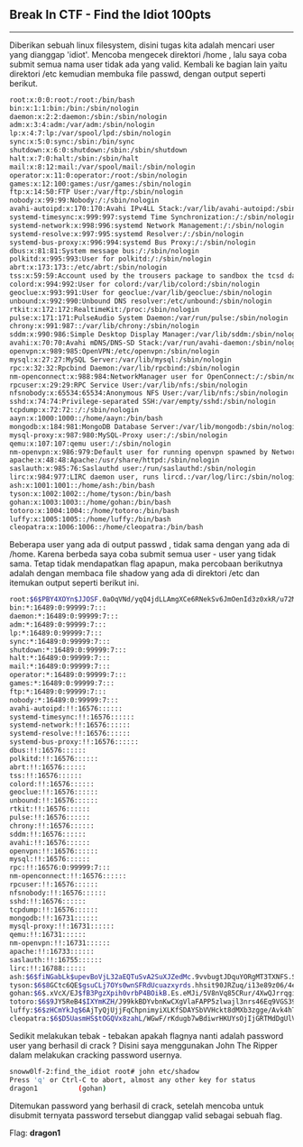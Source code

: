 <h2>Break In CTF - Find the Idiot 100pts</h2>
<hr>
Diberikan sebuah linux filesystem, disini tugas kita adalah mencari user yang dianggap 'idiot'. Mencoba mengecek direktori /home , lalu saya coba submit semua nama user tidak ada yang valid.
Kembali ke bagian lain yaitu direktori /etc kemudian membuka file passwd, dengan output seperti berikut.

```bash
root:x:0:0:root:/root:/bin/bash
bin:x:1:1:bin:/bin:/sbin/nologin
daemon:x:2:2:daemon:/sbin:/sbin/nologin
adm:x:3:4:adm:/var/adm:/sbin/nologin
lp:x:4:7:lp:/var/spool/lpd:/sbin/nologin
sync:x:5:0:sync:/sbin:/bin/sync
shutdown:x:6:0:shutdown:/sbin:/sbin/shutdown
halt:x:7:0:halt:/sbin:/sbin/halt
mail:x:8:12:mail:/var/spool/mail:/sbin/nologin
operator:x:11:0:operator:/root:/sbin/nologin
games:x:12:100:games:/usr/games:/sbin/nologin
ftp:x:14:50:FTP User:/var/ftp:/sbin/nologin
nobody:x:99:99:Nobody:/:/sbin/nologin
avahi-autoipd:x:170:170:Avahi IPv4LL Stack:/var/lib/avahi-autoipd:/sbin/nologin
systemd-timesync:x:999:997:systemd Time Synchronization:/:/sbin/nologin
systemd-network:x:998:996:systemd Network Management:/:/sbin/nologin
systemd-resolve:x:997:995:systemd Resolver:/:/sbin/nologin
systemd-bus-proxy:x:996:994:systemd Bus Proxy:/:/sbin/nologin
dbus:x:81:81:System message bus:/:/sbin/nologin
polkitd:x:995:993:User for polkitd:/:/sbin/nologin
abrt:x:173:173::/etc/abrt:/sbin/nologin
tss:x:59:59:Account used by the trousers package to sandbox the tcsd daemon:/dev/null:/sbin/nologin
colord:x:994:992:User for colord:/var/lib/colord:/sbin/nologin
geoclue:x:993:991:User for geoclue:/var/lib/geoclue:/sbin/nologin
unbound:x:992:990:Unbound DNS resolver:/etc/unbound:/sbin/nologin
rtkit:x:172:172:RealtimeKit:/proc:/sbin/nologin
pulse:x:171:171:PulseAudio System Daemon:/var/run/pulse:/sbin/nologin
chrony:x:991:987::/var/lib/chrony:/sbin/nologin
sddm:x:990:986:Simple Desktop Display Manager:/var/lib/sddm:/sbin/nologin
avahi:x:70:70:Avahi mDNS/DNS-SD Stack:/var/run/avahi-daemon:/sbin/nologin
openvpn:x:989:985:OpenVPN:/etc/openvpn:/sbin/nologin
mysql:x:27:27:MySQL Server:/var/lib/mysql:/sbin/nologin
rpc:x:32:32:Rpcbind Daemon:/var/lib/rpcbind:/sbin/nologin
nm-openconnect:x:988:984:NetworkManager user for OpenConnect:/:/sbin/nologin
rpcuser:x:29:29:RPC Service User:/var/lib/nfs:/sbin/nologin
nfsnobody:x:65534:65534:Anonymous NFS User:/var/lib/nfs:/sbin/nologin
sshd:x:74:74:Privilege-separated SSH:/var/empty/sshd:/sbin/nologin
tcpdump:x:72:72::/:/sbin/nologin
aayn:x:1000:1000::/home/aayn:/bin/bash
mongodb:x:184:981:MongoDB Database Server:/var/lib/mongodb:/sbin/nologin
mysql-proxy:x:987:980:MySQL-Proxy user:/:/sbin/nologin
qemu:x:107:107:qemu user:/:/sbin/nologin
nm-openvpn:x:986:979:Default user for running openvpn spawned by NetworkManager:/:/sbin/nologin
apache:x:48:48:Apache:/usr/share/httpd:/sbin/nologin
saslauth:x:985:76:Saslauthd user:/run/saslauthd:/sbin/nologin
lirc:x:984:977:LIRC daemon user, runs lircd.:/var/log/lirc:/sbin/nologin
ash:x:1001:1001::/home/ash:/bin/bash
tyson:x:1002:1002::/home/tyson:/bin/bash
gohan:x:1003:1003::/home/gohan:/bin/bash
totoro:x:1004:1004::/home/totoro:/bin/bash
luffy:x:1005:1005::/home/luffy:/bin/bash
cleopatra:x:1006:1006::/home/cleopatra:/bin/bash
```

Beberapa user yang ada di output passwd , tidak sama dengan yang ada di /home. Karena berbeda saya coba submit semua user - user yang tidak sama.
Tetap tidak mendapatkan flag apapun, maka percobaan berikutnya adalah dengan membaca file shadow yang ada di direktori /etc dan itemukan output seperti berikut ini.

```bash
root:$6$PBY4XOYn$JJOSF.0aOqVNd/yqQ4jdLLAmgXCe6RNekSv6JmOenId3z0xkR/u72M2TFhpGO8.Y0IyHiZuB50WlIxmONz/KZ.:16816:0:99999:7:::
bin:*:16489:0:99999:7:::
daemon:*:16489:0:99999:7:::
adm:*:16489:0:99999:7:::
lp:*:16489:0:99999:7:::
sync:*:16489:0:99999:7:::
shutdown:*:16489:0:99999:7:::
halt:*:16489:0:99999:7:::
mail:*:16489:0:99999:7:::
operator:*:16489:0:99999:7:::
games:*:16489:0:99999:7:::
ftp:*:16489:0:99999:7:::
nobody:*:16489:0:99999:7:::
avahi-autoipd:!!:16576::::::
systemd-timesync:!!:16576::::::
systemd-network:!!:16576::::::
systemd-resolve:!!:16576::::::
systemd-bus-proxy:!!:16576::::::
dbus:!!:16576::::::
polkitd:!!:16576::::::
abrt:!!:16576::::::
tss:!!:16576::::::
colord:!!:16576::::::
geoclue:!!:16576::::::
unbound:!!:16576::::::
rtkit:!!:16576::::::
pulse:!!:16576::::::
chrony:!!:16576::::::
sddm:!!:16576::::::
avahi:!!:16576::::::
openvpn:!!:16576::::::
mysql:!!:16576::::::
rpc:!!:16576:0:99999:7:::
nm-openconnect:!!:16576::::::
rpcuser:!!:16576::::::
nfsnobody:!!:16576::::::
sshd:!!:16576::::::
tcpdump:!!:16576::::::
mongodb:!!:16731::::::
mysql-proxy:!!:16731::::::
qemu:!!:16731::::::
nm-openvpn:!!:16731::::::
apache:!!:16733::::::
saslauth:!!:16755::::::
lirc:!!:16788::::::
ash:$6$fiNGabLk$upevBoVjL32aEQTuSvA2SuXJZedMc.9vvbugtJDquYORgMT3TXNFS.S/W9buFzXpl/agOpGQAYHPstcis8gIf.:16816:0:99999:7:::
tyson:$6$8GCtc6QE$gsuCLj7OYs0wnSFRdUcuazxyrds.hhsit90JRZuq/i13e89z06/4eysfxA0t4h4FBUh0RZxd7UEV2TSDqR.Iz1:16816:0:99999:7:::
gohan:$6$.xVcX/EJ$fB3PgzXpih0vrbP4BOikB.Es.eMJi/5V8nVq85CRur/4XwQJrrqgiQILGNRdX3CACrQa3y/fR6XkRmOs9cPah.:16816:0:99999:7:::
totoro:$6$9JY5ReB4$IXYmKZH/J99kkBDYvbnKwCXgVlaFAPP5zlwajl3nrs46Eq9VGS39JhROAWZTU0OiNevhp180a/uVnPbOH220H1:16816:0:99999:7:::
luffy:$6$zHCmYkJq$6AjTyQjUjjFqChpnimyiXLKfSDAYSbVVHckt8dMXb3zgge/Avk4hTSJdKvjrv0Jc5fnc5H5OzEdNHkkxDCcjV.:16816:0:99999:7:::
cleopatra:$6$D5UasmHS$tOGQVx8zahL/WGwF/rKdugb7wBdiwrHKUYsOjIjGRTMdDgUlV6qyX5mBu7tlfvVm3WrC.JM2jTtgcFvauMTgs.:16816:0:99999:7:::
```

Sedikit melakukan tebak - tebakan apakah flagnya nanti adalah password user yang berhasil di crack ? Disini saya menggunakan John The Ripper dalam melakukan cracking password usernya.

```bash
snoww0lf-2:find_the_idiot root# john etc/shadow
Press 'q' or Ctrl-C to abort, almost any other key for status
dragon1          (gohan)
```

Ditemukan password yang berhasil di crack, setelah mencoba untuk disubmit ternyata password tersebut dianggap valid sebagai sebuah flag.

Flag: <b>dragon1</b>
